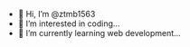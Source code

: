 - 👋 Hi, I’m @ztmb1563
- 👀 I’m interested in coding...
- 🌱 I’m currently learning web development...

<!---
ztmb1563/ztmb1563 is a ✨ special ✨ repository because its `README.md` (this file) appears on your GitHub profile.
You can click the Preview link to take a look at your changes.
--->
